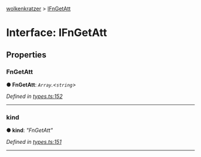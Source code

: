 [wolkenkratzer](../README.md) > [IFnGetAtt](../interfaces/ifngetatt.md)



# Interface: IFnGetAtt


## Properties
<a id="fngetatt"></a>

###  FnGetAtt

**●  FnGetAtt**:  *`Array`.<`string`>* 

*Defined in [types.ts:152](https://github.com/arminhammer/wolkenkratzer/blob/ec8acae/src/types.ts#L152)*





___

<a id="kind"></a>

###  kind

**●  kind**:  *"FnGetAtt"* 

*Defined in [types.ts:151](https://github.com/arminhammer/wolkenkratzer/blob/ec8acae/src/types.ts#L151)*





___


